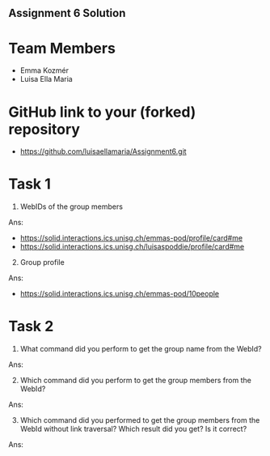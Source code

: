 Assignment 6 Solution
---------------------

# Team Members

- Emma Kozmér
- Luisa Ella Maria

# GitHub link to your (forked) repository

- https://github.com/luisaellamaria/Assignment6.git

# Task 1

1. WebIDs of the group members

Ans:
- https://solid.interactions.ics.unisg.ch/emmas-pod/profile/card#me
- https://solid.interactions.ics.unisg.ch/luisaspoddie/profile/card#me


2. Group profile

Ans:
- https://solid.interactions.ics.unisg.ch/emmas-pod/10people




# Task 2

1. What command did you perform to get the group name from the WebId?

Ans: 


2. Which command did you perform to get the group members from the WebId?

Ans:



3. Which command did you performed to get the group members from the WebId without link traversal? Which result did you get? Is it correct?

Ans:


